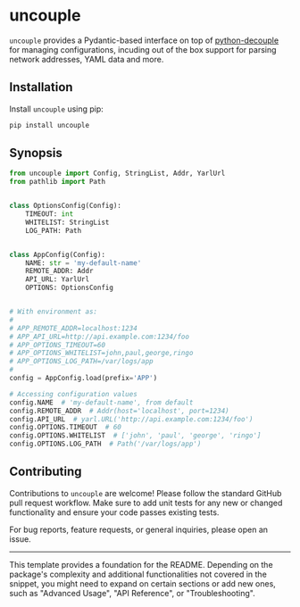 # uncouple

`uncouple` provides a Pydantic-based interface on top of [python-decouple](https://pypi.org/project/python-decouple/) for managing configurations, incuding out of the box support for parsing network addresses, YAML data and more.


## Installation

Install `uncouple` using pip:

```bash
pip install uncouple
```

## Synopsis

```python
from uncouple import Config, StringList, Addr, YarlUrl
from pathlib import Path


class OptionsConfig(Config):
    TIMEOUT: int
    WHITELIST: StringList
    LOG_PATH: Path


class AppConfig(Config):
    NAME: str = 'my-default-name'
    REMOTE_ADDR: Addr
    API_URL: YarlUrl
    OPTIONS: OptionsConfig


# With environment as:
#
# APP_REMOTE_ADDR=localhost:1234
# APP_API_URL=http://api.example.com:1234/foo
# APP_OPTIONS_TIMEOUT=60
# APP_OPTIONS_WHITELIST=john,paul,george,ringo
# APP_OPTIONS_LOG_PATH=/var/logs/app
#
config = AppConfig.load(prefix='APP')

# Accessing configuration values
config.NAME  # 'my-default-name', from default
config.REMOTE_ADDR  # Addr(host='localhost', port=1234)
config.API_URL  # yarl.URL('http://api.example.com:1234/foo')
config.OPTIONS.TIMEOUT  # 60
config.OPTIONS.WHITELIST  # ['john', 'paul', 'george', 'ringo']
config.OPTIONS.LOG_PATH  # Path('/var/logs/app')
```

## Contributing

Contributions to `uncouple` are welcome! Please follow the standard GitHub pull request workflow. Make sure to add unit tests for any new or changed functionality and ensure your code passes existing tests.

For bug reports, feature requests, or general inquiries, please open an issue.

---

This template provides a foundation for the README. Depending on the package's complexity and additional functionalities not covered in the snippet, you might need to expand on certain sections or add new ones, such as "Advanced Usage", "API Reference", or "Troubleshooting".